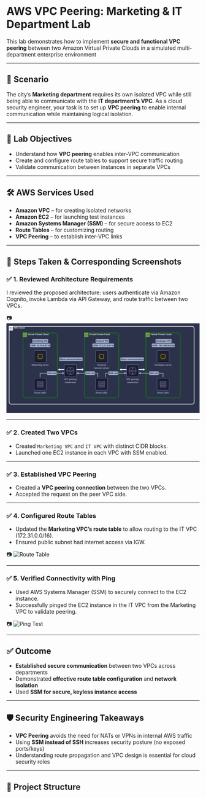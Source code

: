 # AWS VPC Peering: Marketing & IT Department Lab

This lab demonstrates how to implement **secure and functional VPC peering** between two Amazon Virtual Private Clouds in a simulated multi-department enterprise environment

---

## 📘 Scenario

The city’s **Marketing department** requires its own isolated VPC while still being able to communicate with the **IT department’s VPC**. As a cloud security engineer, your task is to set up **VPC peering** to enable internal communication while maintaining logical isolation.

---

## 🧪 Lab Objectives

- Understand how **VPC peering** enables inter-VPC communication
- Create and configure route tables to support secure traffic routing
- Validate communication between instances in separate VPCs

---

## 🛠️ AWS Services Used

- **Amazon VPC** – for creating isolated networks
- **Amazon EC2** – for launching test instances
- **Amazon Systems Manager (SSM)** – for secure access to EC2
- **Route Tables** – for customizing routing
- **VPC Peering** – to establish inter-VPC links

---

## 🧭 Steps Taken & Corresponding Screenshots

### ✅ 1. Reviewed Architecture Requirements
I reviewed the proposed architecture: users authenticate via Amazon Cognito, invoke Lambda via API Gateway, and route traffic between two VPCs.

📷 ![Architecture Diagram](./Screenshots/architecture.png)

---

### ✅ 2. Created Two VPCs
- Created `Marketing VPC` and `IT VPC` with distinct CIDR blocks.
- Launched one EC2 instance in each VPC with SSM enabled.


---

### ✅ 3. Established VPC Peering
- Created a **VPC peering connection** between the two VPCs.
- Accepted the request on the peer VPC side.


---

### ✅ 4. Configured Route Tables
- Updated the **Marketing VPC’s route table** to allow routing to the IT VPC (172.31.0.0/16).
- Ensured public subnet had internet access via IGW.

📷 ![Route Table](./Screenshots/route-table.png)

---

### ✅ 5. Verified Connectivity with Ping
- Used AWS Systems Manager (SSM) to securely connect to the EC2 instance.
- Successfully pinged the EC2 instance in the IT VPC from the Marketing VPC to validate peering.

📷 ![Ping Test](./Screenshots/ping-test.png)

---

## ✅ Outcome

- **Established secure communication** between two VPCs across departments
- Demonstrated **effective route table configuration** and **network isolation**
- Used **SSM for secure, keyless instance access**

---

## 🛡️ Security Engineering Takeaways

- **VPC Peering** avoids the need for NATs or VPNs in internal AWS traffic
- Using **SSM instead of SSH** increases security posture (no exposed ports/keys)
- Understanding route propagation and VPC design is essential for cloud security roles

---

## 📂 Project Structure


